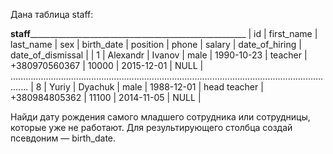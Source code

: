 Дана таблица staff:

____________________________________staff__________________________________________________________________________________________
| id  |	first_name | last_name | sex    | birth_date | position     | phone         | salary | date_of_hiring | date_of_dismissal |
| 1   |	Alexandr   | Ivanov    | male   | 1990-10-23 | teacher      | +380970560367 | 10000  | 2015-12-01     | NULL              |
...................................................................................................................................
| 8   | Yuriy      | Dyachuk   | male   | 1988-12-01 | head teacher | +380984805362 | 11100  | 2014-11-05     | NULL              |

Найди дату рождения самого младшего сотрудника или сотрудницы, которые уже не работают. Для результирующего столбца создай псевдоним — birth_date.